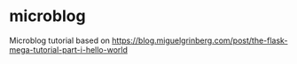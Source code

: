 # microblog
Microblog tutorial based on https://blog.miguelgrinberg.com/post/the-flask-mega-tutorial-part-i-hello-world
